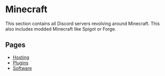 # Minecraft
This section contains all Discord servers revolving around Minecraft. This also includes modded Minecraft like Spigot or Forge.

## Pages

- [Hosting](hosting)
- [Plugins](plugins)
- [Software](software)